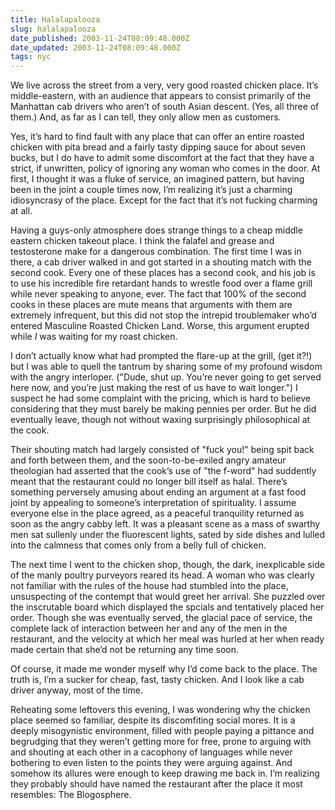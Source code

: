 ```yaml
---
title: Halalapalooza
slug: halalapalooza
date_published: 2003-11-24T08:09:48.000Z
date_updated: 2003-11-24T08:09:48.000Z
tags: nyc
---
```


We live across the street from a very, very good roasted chicken place. It’s middle-eastern, with an audience that appears to consist primarily of the Manhattan cab drivers who aren’t of south Asian descent. (Yes, all three of them.) And, as far as I can tell, they only allow men as customers.

Yes, it’s hard to find fault with any place that can offer an entire roasted chicken with pita bread and a fairly tasty dipping sauce for about seven bucks, but I do have to admit some discomfort at the fact that they have a strict, if unwritten, policy of ignoring any woman who comes in the door. At first, I thought it was a fluke of service, an imagined pattern, but having been in the joint a couple times now, I’m realizing it’s just a charming idiosyncrasy of the place. Except for the fact that it’s not fucking charming at all.

Having a guys-only atmosphere does strange things to a cheap middle eastern chicken takeout place. I think the falafel and grease and testosterone make for a dangerous combination. The first time I was in there, a cab driver walked in and got started in a shouting match with the second cook. Every one of these places has a second cook, and his job is to use his incredible fire retardant hands to wrestle food over a flame grill while never speaking to anyone, ever. The fact that 100% of the second cooks in these places are mute means that arguments with them are extremely infrequent, but this did not stop the intrepid troublemaker who’d entered Masculine Roasted Chicken Land. Worse, this argument erupted while *I* was waiting for my roast chicken.

I don’t actually know what had prompted the flare-up at the grill, (get it?!) but I was able to quell the tantrum by sharing some of my profound wisdom with the angry interloper. ("Dude, shut up. You’re never going to get served here now, and you’re just making the rest of us have to wait longer.") I suspect he had some complaint with the pricing, which is hard to believe considering that they must barely be making pennies per order. But he did eventually leave, though not without waxing surprisingly philosophical at the cook.

Their shouting match had largely consisted of "fuck you!" being spit back and forth between them, and the soon-to-be-exiled angry amateur theologian had asserted that the cook’s use of "the f-word" had suddently meant that the restaurant could no longer bill itself as halal. There’s something perversely amusing about ending an argument at a fast food joint by appealing to someone’s interpretation of spirituality. I assume everyone else in the place agreed, as a peaceful tranquility returned as soon as the angry cabby left. It was a pleasant scene as a mass of swarthy men sat sullenly under the fluorescent lights, sated by side dishes and lulled into the calmness that comes only from a belly full of chicken.

The next time I went to the chicken shop, though, the dark, inexplicable side of the manly poultry purveyors reared its head. A woman who was clearly not familiar with the rules of the house had stumbled into the place, unsuspecting of the contempt that would greet her arrival. She puzzled over the inscrutable board which displayed the spcials and tentatively placed her order. Though she was eventually served, the glacial pace of service, the complete lack of interaction between her and any of the men in the restaurant, and the velocity at which her meal was hurled at her when ready made certain that she’d not be returning any time soon.

Of course, it made me wonder myself why I’d come back to the place. The truth is, I’m a sucker for cheap, fast, tasty chicken. And I look like a cab driver anyway, most of the time.

Reheating some leftovers this evening, I was wondering why the chicken place seemed so familiar, despite its discomfiting social mores. It is a deeply misogynistic environment, filled with people paying a pittance and begrudging that they weren’t getting more for free, prone to arguing with and shouting at each other in a cacophony of languages while never bothering to even listen to the points they were arguing against. And somehow its allures were enough to keep drawing me back in. I’m realizing they probably should have named the restaurant after the place it most resembles: The Blogosphere.
